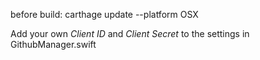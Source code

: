 before build:
carthage update --platform OSX

Add your own _Client ID_ and _Client Secret_ to the settings in GithubManager.swift
